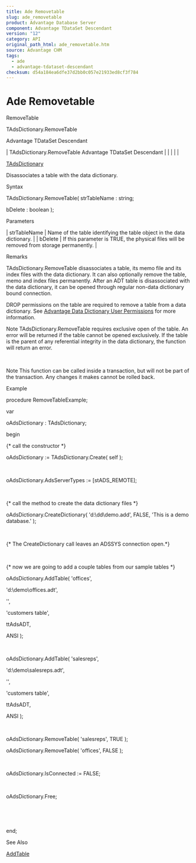 ```yaml
---
title: Ade Removetable
slug: ade_removetable
product: Advantage Database Server
component: Advantage TDataSet Descendant
version: "12"
category: API
original_path_html: ade_removetable.htm
source: Advantage CHM
tags:
  - ade
  - advantage-tdataset-descendant
checksum: d54a184ea6dfe37d2bb0c057e21933ed8cf3f784
---
```


# Ade Removetable

RemoveTable

TAdsDictionary.RemoveTable

Advantage TDataSet Descendant

| TAdsDictionary.RemoveTable  Advantage TDataSet Descendant |  |  |  |  |

[TAdsDictionary](ade_tadsdictionary.md)

Disassociates a table with the data dictionary.

Syntax

TAdsDictionary.RemoveTable( strTableName : string;

bDelete : boolean );

Parameters

| strTableName | Name of the table identifying the table object in the data dictionary. |
| bDelete | If this parameter is TRUE, the physical files will be removed from storage permanently. |

Remarks

TAdsDictionary.RemoveTable disassociates a table, its memo file and its index files with the data dictionary. It can also optionally remove the table, memo and index files permanently. After an ADT table is disassociated with the data dictionary, it can be opened through regular non-data dictionary bound connection.

DROP permissions on the table are required to remove a table from a data dictionary. See [Advantage Data Dictionary User Permissions](master_advantage_data_dictionary_user_permissions.md) for more information.

Note TAdsDictionary.RemoveTable requires exclusive open of the table. An error will be returned if the table cannot be opened exclusively. If the table is the parent of any referential integrity in the data dictionary, the function will return an error.

 

Note This function can be called inside a transaction, but will not be part of the transaction. Any changes it makes cannot be rolled back.

Example

procedure RemoveTableExample;

var

oAdsDictionary : TAdsDictionary;

begin

{\* call the constructor \*}

oAdsDictionary := TAdsDictionary.Create( self );

 

oAdsDictionary.AdsServerTypes := [stADS\_REMOTE];

 

{\* call the method to create the data dictionary files \*}

oAdsDictionary.CreateDictionary( 'd:\dd\demo.add', FALSE, 'This is a demo database.' );

 

{\* The CreateDictionary call leaves an ADSSYS connection open.\*}

 

{\* now we are going to add a couple tables from our sample tables \*}

oAdsDictionary.AddTable( 'offices',

'd:\demo\offices.adt',

'',

'customers table',

ttAdsADT,

ANSI );

 

oAdsDictionary.AddTable( 'salesreps',

'd:\demo\salesreps.adt',

'',

'customers table',

ttAdsADT,

ANSI );

 

oAdsDictionary.RemoveTable( 'salesreps', TRUE );

oAdsDictionary.RemoveTable( 'offices', FALSE );

 

oAdsDictionary.IsConnected := FALSE;

 

oAdsDictionary.Free;

 

 

end;

See Also

[AddTable](ade_addtable.md)
